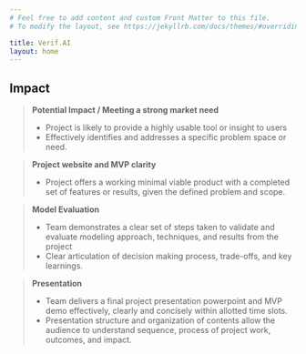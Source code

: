 ```yaml
---
# Feel free to add content and custom Front Matter to this file.
# To modify the layout, see https://jekyllrb.com/docs/themes/#overriding-theme-defaults

title: Verif.AI
layout: home
---
```


## Impact

> **Potential Impact / Meeting a strong market need**
> - Project is likely to provide a highly usable tool or insight to users
> - Effectively identifies and addresses a specific problem space or need.

> **Project website and MVP clarity** 
> - Project offers a working minimal viable product with a completed set of features or results, given the defined problem and scope.

> **Model Evaluation** 
> - Team demonstrates a clear set of steps taken to validate and evaluate modeling approach, techniques, and results from the project
> - Clear articulation of decision making process, trade-offs, and key learnings.

> **Presentation**
> - Team delivers a final project presentation powerpoint and MVP demo effectively, clearly and concisely within allotted time slots. 
> - Presentation structure and organization of contents allow the audience to understand sequence, process of project work, outcomes, and impact.